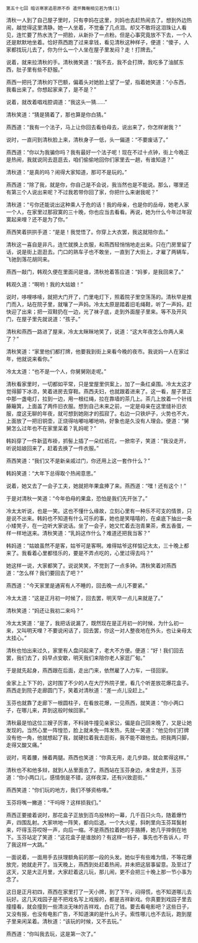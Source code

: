     第五十七回 暗访寒家追恩原不忝 遣怀舞榭相见若为情(1) 

   清秋一人到了自己屋子里时，只有李妈在这里，刘妈也去赶热闹去了。想到外边热闹，越觉得这里清静。她一人坐着，不觉垂了几点泪。却又不敢将这泪珠让人看见，连忙要了热水洗了一把脸，从新扑了一点粉。但是心事究竟放不下去，一个人还是默默地坐着。恰好燕西跑了过来拿钱，看见清秋这种样子，便道：“傻子，人家都找玩儿去了，你为什么一个人坐在屋子里发闷？走！打牌去。”

   说着，就来拉清秋的手。清秋微笑道：“我不去，我不会打牌，我吃多了油腻东西，肚子里有些不舒服。”

   燕西一把托了清秋的下巴额，偏着头对她脸上望了一望，指着她笑道：“小东西，我看出来了。你想起家来了，是不是？”

   说着，就改着唱戏腔调道：“我这头一猜……”

   清秋笑道：“猜是猜着了，那也算是你白猜。”

   燕西道：“我有一个法子，马上让你回去看伯母去，说出来了，你怎样谢我？”

   说时，一直问到清秋脸上来，清秋身子一低，头一偏道：“不要废话了。”

   燕西道：“你以为我骗你吗？我有最好一个法子呢！现在不过十点钟，街上今晚正是热闹，我就说同去逛逛去，咱们偷偷地回你们家里去一趟，有谁知道？”

   清秋道：“是真的吗？闹得大家知道，那可不是玩的。”

   燕西道：“除了我，就是你，你自己是不会说，我当然也是不能说。那么，哪里还有第三个人说出来呢？不过我若带你回了家，你把什么来谢我呢？”

   清秋道：“亏你还能说出这种乘人于危的话！我的母亲，也是你的岳母，她老人家一个人，在家里过那寂寞的三十晚，你也应当去看看。再说，她为什么今年过年寂寞起来哩？还不是为了你。”

   燕西笑着拱拱手道：“是是！我觉悟了。你穿上大衣罢，我这就陪你去。”

   清秋这一喜自是非凡，连忙就换上衣服，和燕西轻悄悄地走出来。只在门房里留了话，说是街上逛逛去。门口的熟车子也不敢坐，一直到了大街上，才雇了两辆车，飞驰到落花胡同来。

   燕西一敲门，韩观久便在里面问是谁，清秋抢着答应道：“妈爹，是我回来了。”

   韩观久道：“啊哟！我的大姑娘！”

   说时，哆哩哆嗦，就把大门开了，门里电灯下，照着院子里空荡荡的。清秋早是推门而入，站在院子里，就嚷了一声妈。冷太太原是踏着旧毛绳鞋，听了一声妈，赶快迎了出来；把一双鞋扔在一边，光了袜子底，走到外面屋子里来。等不及开风门，在屋子里先就说道：“孩子。”

   清秋和燕西一路进了屋来，冷太太眯眯地笑了，说道：“这大年夜怎么你两人来了？”

   清秋笑道：“家里他们都打牌，他要我到街上来看今晚的夜市。我说妈一人在家过年，他就说来看你。”

   冷太太道：“也不是一个人，你舅舅刚走呢。”

   清秋看家里时，一切都如平常，只是堂屋里供案上，加了一条红桌围。冷太太这才觉得脚下冰凉，笑着进房去穿鞋。燕西夫妇，也就跟着进来了。这一看，屋子里正中那一盏电灯，拉到一边，用一根红绳，拉在靠墙的茶几上。茶几上放着一个针线藤簸箕，上面盖了两件旧衣服。想到自己未来之前，一定是母亲在这里缝补旧衣服，度这无聊的年夜，就可想到她刚才的孤寂了。右边一只铁炉子，火势也不大，上面放了一把旧铜壶，正烧得咕嘟咕嘟地响，好象也是久没有人理会。便道：“舅舅怎么过年也不在家里呆着？乳妈呢？”

   韩妈穿了一件新蓝布褂，抓髻上插了一朵红纸花，一掀帘子，笑道：“我没走开，听说姑娘回来了，赶着去换了一件衣服。”

   燕西笑道：“我们又不是新亲戚过门，你还用上这一套作什么？”

   韩妈笑道：“大年下总得取个热闹意思。”

   说着，她又去了一会子工夫，她就把年果盒捧了来。燕西道：“嘿！还有这个！”

   于是对清秋一笑道：“今年伯母的果盒，恐怕是我们先开张了。”

   冷太太听说，也是一笑。这也不懂什么缘故，立刻心里有一种乐不可支的情景，只是说不出来。韩妈也不知道有什么可乐的事，她也是笑嘻嘻的，在桌底下抽出一条小矮凳子，在一边听大家说话。坐了一会子，她又忙着去泡青果茶，煮五香蛋，一样一样地送来。清秋笑道：“乳妈这作什么？难道还把我当客？”

   韩妈道：“姑娘虽然不是客，姑爷可是客啊。难得姑爷这样惦记太太，三十晚上都来了。我看着心里都怪乐的，要是不弄点吃的，心里过得去吗？”

   她这样一说，大家都笑了。说说笑笑，不觉到了一点多钟。清秋笑着对燕西道：“怎么样？我们要回去了吧？”

   燕西道：“今天家里是通宵有人不睡的，回去晚一点儿不要紧。”

   冷太太道：“这是正月初一时候了，回去罢，明天早一点儿来就是了。”

   清秋笑道：“妈还让我初二来吗？”

   冷太太笑道：“是了，我把话说漏了，既然现在是正月初一的时候，为什么初一来，又叫明天哩？不要说闲话了，回去罢，你这一对人整夜地在外头，也让亲母太太挂心。”

   清秋也怕出来过久，家里有人盘问起来了，老大不方便。便道：“好！我们回去罢，我们去了，妈早点安歇，明天我们来陪你老人家逛厂甸。”

   于是就先起身，燕西跟在后面，走出门来，依然雇了人力车，一径回家。

   金家上上下下的，这时围了不少的人在大厅外院子里，看几个听差放花爆花盒子。燕西走到院子走廊圆门下，笑着对清秋道：“差一点儿没赶上。”

   玉芬也就靠了走廊下一根圆柱子，在看放花爆，一见燕西，就笑道：“你小两口子，在哪儿来，弄到这般时候回家。”

   清秋最是怕这位三嫂子厉害，不料骑牛撞见亲家公，偏是自己回来晚了，又是让她发现的。当然心里一阵惶恐，脸上就未免一阵发热，先就一笑道：“他见你们打牌没有他一角，他就想起了我，就硬拉着我去逛街，我不能不跟他去。把我两只脚，走得又酸又痛。”

   说时，弯着腰，捶着两腿。燕西也笑道：“你真无用，走几步路，就会累得这样。”

   清秋也不和他多辩，就到人丛里面去了。燕西站在玉芬身边，未曾走开，玉芬道：“你小两口儿，感情倒是不错，这样夜深，还有兴致逛街。”

   燕西笑道：“你们玩的地方，我们不够资格哩。”

   玉芬将嘴一撇道：“干吗呀？这样损我们。”

   燕西正要接着说时，那花盒子正放到百鸟投林的一幕，几千百只火鸟，随着爆竹声，四围乱射。大家哄地一阵笑，都向后退。一个大火星，斜刺里向玉芬耳鬓射来，吓得玉芬哎呀一声，向后一缩。不是燕西拉着她的手胳膊，她几乎摔倒在地下。玉芬站定了笑道：“这花盒子是谁放的？有这样一档子，事先也不告诉人，吓了我这样一大跳。”

   一面说着，一面用手去扶理额角前的那一段的头发。她似乎有些难为情，不等花爆放完，她就走开了。当天晚上，燕西到处赶着热闹，并未把这层事留意。及至过了这天，又是大正月里，大家赶着这儿玩，那儿闹，更不会把三十晚上那一节小事为念了。

   这日是正月初四，燕西在家里打了一天小牌，到了下午，闷得慌，也不知道哪儿去玩好。这几天戏园子是不把戏名写上戏报的，都是吉祥新戏。你真要到戏园子里去撞撞看，就会撞到一些清淡无味的吉祥戏，白花了钱。要去看电影吧？这些日子，又没有报，也没有电影广告，不知道演的是什么片子。索性哪儿也不去玩，跑到屋子里来闲呆着。清秋道：“该玩的时候，又不去玩。”

   燕西道：“你叫我去玩，这是第一次了。”

